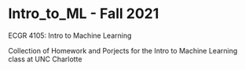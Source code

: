 # Intro_to_ML - Fall 2021
ECGR 4105: Intro to Machine Learning

Collection of Homework and Porjects for the Intro to Machine Learning class at UNC Charlotte
